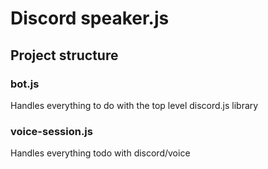 # Discord speaker.js

## Project structure

### bot.js

Handles everything to do with the top level discord.js library

### voice-session.js

Handles everything todo with discord/voice
